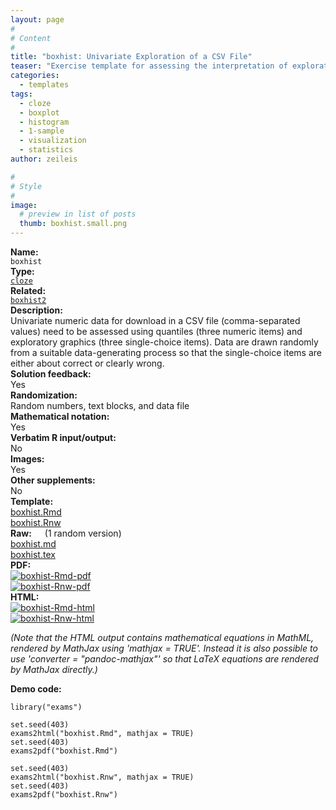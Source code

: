 ```yaml
---
layout: page
#
# Content
#
title: "boxhist: Univariate Exploration of a CSV File"
teaser: "Exercise template for assessing the interpretation of exploratory statistics (quantiles) and graphics (boxplot and histogram) based on a randomly-generated CSV file."
categories:
  - templates
tags:
  - cloze
  - boxplot
  - histogram
  - 1-sample
  - visualization
  - statistics
author: zeileis

#
# Style
#
image:
  # preview in list of posts
  thumb: boxhist.small.png
---
```


<div class='row t1 b1'>
  <div class='medium-4 columns'><b>Name:</b></div>
  <div class='medium-8 columns'><code class="highlighter-rouge">boxhist</code></div>
</div>
<div class='row t1 b1'>
  <div class='medium-4 columns'><b>Type:</b></div>
  <div class='medium-8 columns'><a href="{{ site.url }}/tag/cloze/"><code class="highlighter-rouge">cloze</code></a></div>
</div>
<div class='row t1 b1'>   <div class='medium-4 columns'><b>Related:</b></div>   <div class='medium-8 columns'><a href="{{ site.url }}/templates/boxhist2/"><code class="highlighter-rouge">boxhist2</code></a></div> </div>

<div class='row t20 b1'>
  <div class='medium-4 columns'><b>Description:</b></div>
  <div class='medium-8 columns'>Univariate numeric data for download in a CSV file (comma-separated values) need to be assessed using quantiles (three numeric items) and exploratory graphics (three single-choice items). Data are drawn randomly from a suitable data-generating process so that the single-choice items are either about correct or clearly wrong.</div>
</div>
<div class='row t1 b1'>
  <div class='medium-4 columns'><b>Solution feedback:</b></div>
  <div class='medium-8 columns'>Yes</div>
</div>
<div class='row t1 b1'>
  <div class='medium-4 columns'><b>Randomization:</b></div>
  <div class='medium-8 columns'>Random numbers, text blocks, and data file</div>
</div>
<div class='row t1 b1'>
  <div class='medium-4 columns'><b>Mathematical notation:</b></div>
  <div class='medium-8 columns'>Yes</div>
</div>
<div class='row t1 b1'>
  <div class='medium-4 columns'><b>Verbatim R input/output:</b></div>
  <div class='medium-8 columns'>No</div>
</div>
<div class='row t1 b1'>
  <div class='medium-4 columns'><b>Images:</b></div>
  <div class='medium-8 columns'>Yes</div>
</div>
<div class='row t1 b1'>
  <div class='medium-4 columns'><b>Other supplements:</b></div>
  <div class='medium-8 columns'>No</div>
</div>

<div class='row t20 b1'>
  <div class='medium-4 columns'><b>Template:</b></div>
  <div class='medium-4 columns'><a href="{{ site.url }}/assets/posts/2017-08-14-boxhist//boxhist.Rmd">boxhist.Rmd</a></div>
  <div class='medium-4 columns'><a href="{{ site.url }}/assets/posts/2017-08-14-boxhist//boxhist.Rnw">boxhist.Rnw</a></div>
</div>
<div class='row t1 b1'>
  <div class='medium-4 columns'><b>Raw:</b> (1 random version)</div>
  <div class='medium-4 columns'><a href="{{ site.url }}/assets/posts/2017-08-14-boxhist//boxhist.md" >boxhist.md</a></div>
  <div class='medium-4 columns'><a href="{{ site.url }}/assets/posts/2017-08-14-boxhist//boxhist.tex">boxhist.tex</a></div>
</div>
<div class='row t1 b1'>
  <div class='medium-4 columns'><b>PDF:</b></div>
  <div class='medium-4 columns'><a href="{{ site.url }}/assets/posts/2017-08-14-boxhist//boxhist-Rmd.pdf"><img src="{{ site.url }}/assets/posts/2017-08-14-boxhist//boxhist-Rmd-pdf.png" alt="boxhist-Rmd-pdf"/></a></div>
  <div class='medium-4 columns'><a href="{{ site.url }}/assets/posts/2017-08-14-boxhist//boxhist-Rnw.pdf"><img src="{{ site.url }}/assets/posts/2017-08-14-boxhist//boxhist-Rnw-pdf.png" alt="boxhist-Rnw-pdf"/></a></div>
</div>
<div class='row t1 b20'>
  <div class='medium-4 columns'><b>HTML:</b></div>
  <div class='medium-4 columns'><a href="{{ site.url }}/assets/posts/2017-08-14-boxhist//boxhist-Rmd.html"><img src="{{ site.url }}/assets/posts/2017-08-14-boxhist//boxhist-Rmd-html.png" alt="boxhist-Rmd-html"/></a></div>
  <div class='medium-4 columns'><a href="{{ site.url }}/assets/posts/2017-08-14-boxhist//boxhist-Rnw.html"><img src="{{ site.url }}/assets/posts/2017-08-14-boxhist//boxhist-Rnw-html.png" alt="boxhist-Rnw-html"/></a></div>
</div>

_(Note that the HTML output contains mathematical equations in MathML, rendered by MathJax using 'mathjax = TRUE'. Instead it is also possible to use 'converter = "pandoc-mathjax"' so that LaTeX equations are rendered by MathJax directly.)_

**Demo code:**

<pre><code class="prettyprint ">library(&quot;exams&quot;)

set.seed(403)
exams2html(&quot;boxhist.Rmd&quot;, mathjax = TRUE)
set.seed(403)
exams2pdf(&quot;boxhist.Rmd&quot;)

set.seed(403)
exams2html(&quot;boxhist.Rnw&quot;, mathjax = TRUE)
set.seed(403)
exams2pdf(&quot;boxhist.Rnw&quot;)</code></pre>
